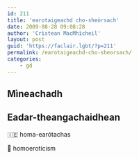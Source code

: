 ```yaml
---
id: 211
title: 'earotaigeachd cho-sheòrsach'
date: 2009-08-28 09:08:28
author: 'Crìstean MacMhìcheil'
layout: post
guid: 'https://faclair.lgbt/?p=211'
permalink: /earotaigeachd-cho-sheorsach/
categories:
    - gd
---
```


## Mìneachadh

## Eadar-theangachaidhean

&#x1f1ee;&#x1f1ea; homa-earótachas

&#x1f3f4;&#xe0067;&#xe0062;&#xe0065;&#xe006e;&#xe0067;&#xe007f; homoeroticism
